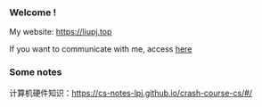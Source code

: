 
### Welcome !

My website: https://liupj.top

If you want to communicate with me, access [here](https://github.com/Brannua/brannua/issues/)

### Some notes

计算机硬件知识：https://cs-notes-lpj.github.io/crash-course-cs/#/

